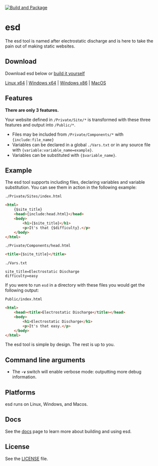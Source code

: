 [![Build and Package](https://github.com/xoorath/esd/actions/workflows/cmake.yml/badge.svg)](https://github.com/xoorath/esd/actions/workflows/cmake.yml)

# esd

The esd tool is named after electrostatic discharge and is here to take the pain out of making static websites.

## Download

Download esd below or [build it yourself](Docs/Build.md)

[Linux x64](Todo/esd.zip) | [Windows x64](Todo/esd.zip) | [Windows x86](Todo/esd.zip) | [MacOS](Todo/esd.zip)

## Features

**There are only 3 features.**

Your website defined in `/Private/Site/*` is transformed with these three features and output into `/Public/*`.

* Files may be included from `/Private/Components/*` with `{include:file_name}`
* Variables can be declared in a global `./Vars.txt` or in any source file with `{variable:variable_name=example}`.
* Variables can be substituted with `{$variable_name}`.


## Example

The esd tool supports including files, declaring variables and variable substitution. You can see them in action in the following example:

`./Private/Sites/index.html`
```html
<html>
    {$site_title}
    <head>{include:head.html}</head>
    <body>
        <h1>{$site_title}</h1>
        <p>It's that {$difficulty}.</p>
    </body>
</html>
```
`./Private/Components/head.html`
```html
<title>{$site_title}</title>
```
`./Vars.txt`
```
site_title=Electrostatic Discharge
difficulty=easy
```

If you were to run `esd` in a directory with these files you would get the following output:

`Public/index.html`
```html
<html>
    <head><title>Electrostatic Discharge</title></head>
    <body>
        <h1>Electrostatic Discharge</h1>
        <p>It's that easy.</p>
    </body>
</html>
```

The esd tool is simple by design. The rest is up to you.


## Command line arguments

* The **`-v`** switch will enable verbose mode: outputting more debug information.

## Platforms

esd runs on Linux, Windows, and Macos.

## Docs

See the [docs](/Docs/Readme.md) page to learn more about building and using esd.

## License

See the [LICENSE](./LICENSE) file.
